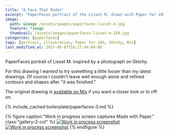 ```yaml
---
title: "A Face That Hides"
excerpt: "PaperFaces portrait of the Lisset M. drawn with Paper for iOS on an iPad."
image: 
  path: &image /assets/images/paperfaces-lisset-m.jpg 
  feature: *image
  thumbnail: /assets/images/paperfaces-lisset-m-150.jpg
categories: [paperfaces]
tags: [portrait, illustration, Paper for iOS, Sktchy, Mix]
last_modified_at: 2017-09-07T16:17:44-04:00
---
```


PaperFaces portrait of Lisset M. inspired by a photograph on Sktchy.

For this drawing I wanted to try something a little looser than my latest drawings. Of course I couldn't leave well enough alone and refined contours and shapes after "it was finished."

The original drawing is [available on Mix](https://mix.fiftythree.com/11098-Michael-Rose/162842) if you want a closer look or to riff on.

{% include_cached boilerplate/paperfaces-3.md %}

{% figure caption:"Work in progress screen captures Made with Paper." class:"gallery-2-col" %}
[![Work in process screenshot](/assets/images/paperfaces-lisset-m-process-1-600.jpg)](/assets/images/paperfaces-lisset-m-process-1-lg.jpg) [![Work in process screenshot](/assets/images/paperfaces-lisset-m-process-2-600.jpg)](/assets/images/paperfaces-lisset-m.jpg)
{% endfigure %}
